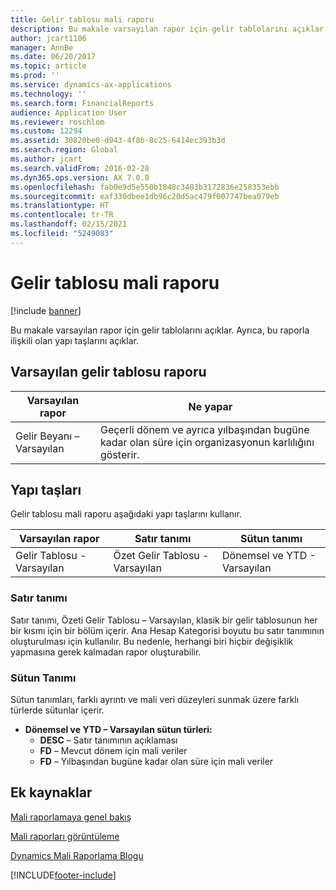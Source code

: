 ```yaml
---
title: Gelir tablosu mali raporu
description: Bu makale varsayılan rapor için gelir tablolarını açıklar. Ayrıca, bu raporla ilişkili olan yapı taşlarını açıklar.
author: jcart1106
manager: AnnBe
ms.date: 06/20/2017
ms.topic: article
ms.prod: ''
ms.service: dynamics-ax-applications
ms.technology: ''
ms.search.form: FinancialReports
audience: Application User
ms.reviewer: roschlom
ms.custom: 12294
ms.assetid: 30820be0-d943-4f8b-8c25-6414ec393b3d
ms.search.region: Global
ms.author: jcart
ms.search.validFrom: 2016-02-28
ms.dyn365.ops.version: AX 7.0.0
ms.openlocfilehash: fab0e9d5e550b1848c3483b3172836e258353ebb
ms.sourcegitcommit: eaf330dbee1db96c20d5ac479f007747bea079eb
ms.translationtype: HT
ms.contentlocale: tr-TR
ms.lasthandoff: 02/15/2021
ms.locfileid: "5249083"
---
```

# <a name="income-statement-financial-report"></a>Gelir tablosu mali raporu

[!include [banner](../includes/banner.md)]

Bu makale varsayılan rapor için gelir tablolarını açıklar. Ayrıca, bu raporla ilişkili olan yapı taşlarını açıklar. 

<a name="default-income-statement-report"></a>Varsayılan gelir tablosu raporu
-------------------------------

| Varsayılan rapor             | Ne yapar                                                                                              |
|----------------------------|-----------------------------------------------------------------------------------------------------------|
| Gelir Beyanı – Varsayılan | Geçerli dönem ve ayrıca yılbaşından bugüne kadar olan süre için organizasyonun karlılığını gösterir. |

## <a name="building-blocks"></a>Yapı taşları
Gelir tablosu mali raporu aşağıdaki yapı taşlarını kullanır.

| Varsayılan rapor             | Satır tanımı                     | Sütun tanımı          |
|----------------------------|------------------------------------|----------------------------|
| Gelir Tablosu - Varsayılan | Özet Gelir Tablosu - Varsayılan | Dönemsel ve YTD - Varsayılan |

### <a name="row-definition"></a>Satır tanımı

Satır tanımı, Özeti Gelir Tablosu – Varsayılan, klasik bir gelir tablosunun her bir kısmı için bir bölüm içerir. Ana Hesap Kategorisi boyutu bu satır tanımının oluşturulması için kullanılır. Bu nedenle, herhangi biri hiçbir değişiklik yapmasına gerek kalmadan rapor oluşturabilir.

### <a name="column-definition"></a>Sütun Tanımı

Sütun tanımları, farklı ayrıntı ve mali veri düzeyleri sunmak üzere farklı türlerde sütunlar içerir.

-   **Dönemsel ve YTD – Varsayılan sütun türleri:**
    -   **DESC** – Satır tanımının açıklaması
    -   **FD** – Mevcut dönem için mali veriler
    -   **FD** – Yılbaşından bugüne kadar olan süre için mali veriler



<a name="additional-resources"></a>Ek kaynaklar
--------

[Mali raporlamaya genel bakış](financial-reporting-getting-started.md)

[Mali raporları görüntüleme](view-financial-reports.md)

[Dynamics Mali Raporlama Blogu](https://community.dynamics.com/365/financeandoperations/b/dynamics-365-finance-blog)





[!INCLUDE[footer-include](../../includes/footer-banner.md)]
